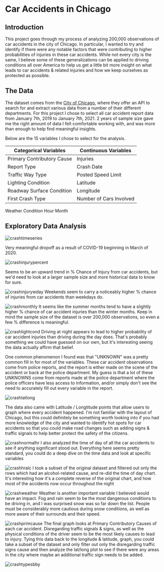 # Car Accidents in Chicago

## Introduction
  
This project goes through my process of analyzing 200,000 observations of car accidents in the city of Chicago.  In particular, I wanted to try and identify if there were any notable factors that were contributing to higher probabilities of injuries in these car accidents.  While not every city is the same, I believe some of these generalizations can be applied to driving conditions all over America to help us get a little bit more insight on what leads to car accidents & related injuries and how we keep ourselves as protected as possible.

## The Data
The dataset comes from the [City of Chicago](https://data.cityofchicago.org/), where they offer an API to search for and extract various data from a number of their different departments.  For this project I chose to select all car accident report data from January 7th, 2019 to January 7th, 2021.  2 years of sample size gave me the right amount of data I felt comfortable working with, and was more than enough to help find meaningful insights.

Below are the 15 variables I chose to select for the analysis.

Categorical Variables      | Continuous Variables    
-------------------------- | ---------------------- 
Primary Contributory Cause | Injuries  
Report Type                | Crash Date 
Traffic Way Type           | Posted Speed Limit
Lighting Condition         | Latitude
Roadway Surface Condition  | Longitude
First Crash Type           | Number of Cars Involved
Weather Condition
Hour
Month


## Exploratory Data Analysis

![crashtimeseries](https://user-images.githubusercontent.com/16946556/103946554-99a20180-50eb-11eb-9fdc-aa065bcd4ca7.png)

Very meaningful dropoff as a result of COVID-19 beginning in March of 2020.

![crashinjurypercent](https://user-images.githubusercontent.com/16946556/103946555-99a20180-50eb-11eb-9292-de126fd26b6e.png)

Seems to be an upward trend in % Chance of Injury from car accidents, but we'd need to look at a larger sample size and more historical data to know for sure.

![crashinjurywday](https://user-images.githubusercontent.com/16946556/103946553-99a20180-50eb-11eb-8633-310fa1936aae.png)
Weekends seem to carry a noticeably higher % chance of injuries from car accidents than weekdays do.

![crashmonthly](https://user-images.githubusercontent.com/16946556/103948906-6fead980-50ef-11eb-8193-18e8a39d6b7d.png)
It seems like the summer months tend to have a slightly higher % chance of car accident injuries than the winter months.  Keep in mind the sample size of the dataset is over 200,000 observations, so even a few % difference is meaningful.

![crashlightcond](https://user-images.githubusercontent.com/16946556/103946545-9870d480-50eb-11eb-8b2b-c7a950e6206b.png)
Driving at night appears to lead to higher probability of car accident injuries than driving during the day does.  That's probably something we could have guessed on our own, but it's interesting seeing the data actually affirm that belief.


One common phenomenon I found was that "UNKNOWN" was a pretty common fill in for most of the variables.  These car accident observations come from police reports, and the report is either made on the scene of the accident or back at the police department.  My guess is that a lot of these UNKNOWNS come from reports made at the police department where the police officers have less access to information, and/or simply don't see the need to accurately fill out every variable in the report.

![crashlatlong](https://user-images.githubusercontent.com/16946556/103946549-99096b00-50eb-11eb-8c48-6e7084dfb454.png)

The data also came with Latitude / Longtitude points that allow users to graph where every accident happened.  I'm not familiar with the layout of Chicago, but this could definitely be something worth looking into if you had more knowledge of the city and wanted to identify hot spots for car accidents so that you could make road changes such as adding signs & traffic signals to help better protect the safety of the citizens.

![crashnormalhr](https://user-images.githubusercontent.com/16946556/103946546-99096b00-50eb-11eb-86ac-e3abb3a33a6a.png)
I also analyzed the time of day of all the car accidents to see if anything significant stood out. Everything here seems pretty standard, you could do a deep dive on the time data and look at specific variables

![crashhralc](https://user-images.githubusercontent.com/16946556/103946543-97d83e00-50eb-11eb-99f3-f891f02b1bd9.png)
I took a subset of the original dataset and filtered out only the rows which had an alcohol-related cause, and re-did the time of day chart.  It's interesting how it's a complete reverse of the original chart, and how most of the accidents now occur throughout the night

![crashweather](https://user-images.githubusercontent.com/16946556/103946557-9a3a9800-50eb-11eb-9fd4-493df03cb1cc.png)
Weather is another important variable I believed would have an impact.  Fog and rain seem to be the most dangerous conditions to be driving in, and I was surprised snow was so far down the list.  People must be considerably more cautious during snow conditions, as well as more aware of their surrounds and their speed.

![crashprimcause](https://user-images.githubusercontent.com/16946556/103946771-eab1f580-50eb-11eb-9484-116f0397cfe0.png)
The final graph looks at Primary Contributory Causes of each car accident.  Disregarding traffic signals & signs, as well as the physical conditions of the driver seem to be the most likely causes to lead to injury.  Tying this data back to the longitude & latitude, graph, you could take a subset of the dataset and only filter out only the disregarding traffic signs cause and then analyze the lat/long plot to see if there were any areas in the city where maybe an additional traffic sign needs to be added.

![crashtypesbby](https://user-images.githubusercontent.com/16946556/103952188-d0c8e080-50f4-11eb-9275-099edd09024d.png)



